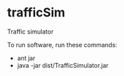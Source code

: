 # trafficSim
Traffic simulator

To run software, run these commands:
 * ant jar
 * java -jar dist/TrafficSimulator.jar
